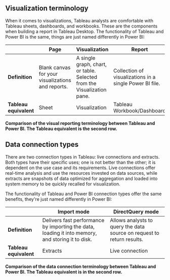 ## Visualization terminology

When it comes to visualizations, Tableau analysts are comfortable with Tableau sheets, dashboards, and workbooks. These are the components when building a report in Tableau Desktop. The functionality of Tableau and Power BI is the same, things are just named differently in Power BI:

| | **Page** |**Visualization** |**Report** |**Dashboard** |
|--|--|--|--|--|
| **Definition** | Blank canvas for your visualizations and reports. | A single graph, chart, or table. Selected from the Visualization pane. | Collection of visualizations in a single Power BI file. | Collection of Power BI visualizations pinned onto a single view on Power BI service. |
| **Tableau equivalent** | Sheet |  Visualization |Tableau Workbook/Dashboard | No Tableau equivalent |

**Comparison of the visual reporting terminology between Tableau and Power BI. The Tableau equivalent is the second row.**

## Data connection types

There are two connection types in Tableau: live connections and extracts. Both types have their specific uses; one is not better than the other; it is dependent on the use case and its requirements. Live connections offer real-time analysis and use the resources invested on data sources, while extracts are snapshots of data optimized for aggregation and loaded into system memory to be quickly recalled for visualization.

The functionality of Tableau and Power BI connection types offer the same benefits, they're just named differently in Power BI:

| | **Import mode** | **DirectQuery mode** |
|--|--|--|
| **Definition** | Delivers fast performance by importing the data, loading it into memory, and storing it to disk. | Allows analysts to query the data source on request to return results. |
| **Tableau equivalent** | Extracts | Live connection |

**Comparison of the data connection terminology between Tableau and Power BI. The Tableau equivalent is in the second row.**
